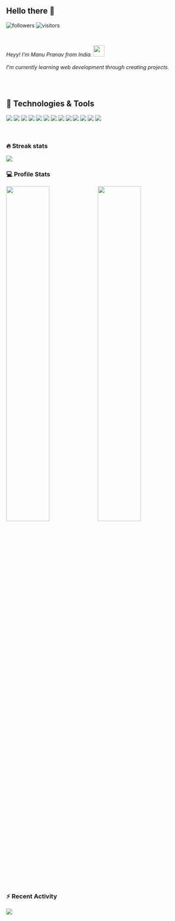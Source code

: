 <h2> Hello there 👋 </h2>

<p align="center">

![followers](https://img.shields.io/github/followers/manupranav?style=flat&logo=github&logoColor=white&color=6aa6f8)
![visitors](https://visitor-badge.laobi.icu/badge?page_id=manupranav.manupranav)

</p>

<br>
<p><em>Heyy! I'm Manu Pranav from India. <img src="https://i.giphy.com/26BRIYJNRAreymGwE.gif" width="30"><br><br>
I'm currently learning web development through creating projects.</em></p>
<br><br>



## 🔧 Technologies & Tools

![](https://img.shields.io/badge/OS-Ubuntu-informational?style=flat&logo=Ubuntu&logoColor=white&color=6aa6f8)
![](https://img.shields.io/badge/OS-Windows-informational?style=flat&logo=Windows&logoColor=white&color=6aa6f8)
![](https://img.shields.io/badge/Editor-VS_Code-informational?style=flat&logo=visual-studio-code&logoColor=white&color=6aa6f8)
![](https://img.shields.io/badge/Editor-sublime-informational?style=flat&logo=sublime-text&logoColor=white&color=6aa6f8)
![](https://img.shields.io/badge/Code-Python-informational?style=flat&logo=python&logoColor=white&color=6aa6f8)
![](https://img.shields.io/badge/Code-JavaScript-informational?style=flat&logo=javascript&logoColor=white&color=6aa6f8)
![](https://img.shields.io/badge/Code-HTML5-informational?style=flat&logo=html5&logoColor=white&color=6aa6f8)
![](https://img.shields.io/badge/Code-CSS-informational?style=flat&logo=css3&logoColor=white&color=6aa6f8)
![](https://img.shields.io/badge/Code-React-informational?style=flat&logo=react&logoColor=white&color=6aa6f8)
![](https://img.shields.io/badge/Shell-Bash-informational?style=flat&logo=gnu-bash&logoColor=white&color=6aa6f8)
![](https://img.shields.io/badge/Database-PostgreSQL-informational?style=flat&logo=postgresql&logoColor=white&color=6aa6f8)
![](https://img.shields.io/badge/Database-MYSQL-informational?style=flat&logo=mysql&logoColor=white&color=6aa6f8)
![](https://img.shields.io/badge/Hosting-Heroku-informational?style=flat&logo=heroku&logoColor=white&color=6aa6f8)

<br>

### 🔥 Streak stats

<img  src="https://github-readme-streak-stats.herokuapp.com/?user=manupranav&theme=nord&hide_border=true">
<br>

### 💻 Profile Stats

<img  src="https://github-readme-stats.vercel.app/api?username=manupranav&count_private=true&show_icons=true&hide_border=true&theme=nord&hide_border=true" width="48%"  >
<img  src="https://github-readme-stats.vercel.app/api/top-langs/?username=manupranav&count_private=true&show_icons=true&hide_border=true&theme=nord&layout=compact&hide_border=true" width="48%" >
<br>

### ⚡ Recent Activity

<img  src="https://activity-graph.herokuapp.com/graph?username=manupranav&theme=nord&hide_border=true">
